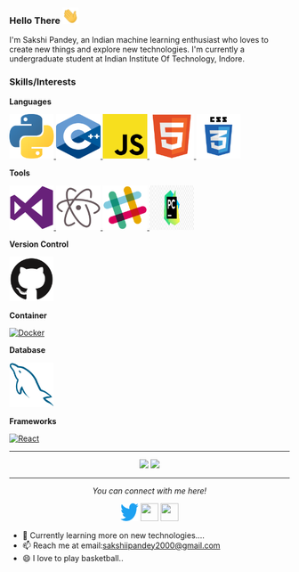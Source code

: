 ### Hello There <img src="https://github.com/sakshi012000/sakshi012000/blob/main/assets/Hi.gif" width="30px">



<p float='left'> I'm Sakshi Pandey, an Indian machine learning enthusiast who loves to create new things and explore new technologies. I'm currently a undergraduate student at Indian Institute Of Technology, Indore.</p>




### Skills/Interests

**Languages**

<a href="https://www.python.org/">
  <img
    alt="Python"
    height="80"
    width="80"
    src="https://github.com/sakshi012000/sakshi012000/blob/main/assets/python.svg" />
</a>
<a href="https://www.cplusplus.com/doc/tutorial/">
  <img
    alt="C"
    height="80"
    width="80"
    src="https://github.com/sakshi012000/sakshi012000/blob/main/assets/1822px-ISO_C%2B%2B_Logo.svg.png" />
</a>
<a href="https://www.javascript.com/">
  <img
    alt="JavaScript"
    height="80"
    width="80"
    src="https://github.com/sakshi012000/sakshi012000/blob/main/assets/javascript.svg" />
</a>
<a href="https://w3.org/">
  <img
    alt="Dart"
    height="80"
    width="80"
    src="https://github.com/sakshi012000/sakshi012000/blob/main/assets/html5-original.svg" />
</a>
<a href="https://w3.org/">
  <img
    alt="CSS"
    height="80"
    width="80"
    src="https://github.com/sakshi012000/sakshi012000/blob/main/assets/css3.svg" />
</a>


**Tools**

<a href="code.visualstudio.com/">
  <img 
    alt="VS Code"
    height="80"
    width="80"
    src="https://github.com/sakshi012000/sakshi012000/blob/main/assets/visualstudio-plain.svg" />
</a>
<a href="atom.io">
  <img 
    alt="Atom"
    height="80"
    width="80"
    src="https://github.com/sakshi012000/sakshi012000/blob/main/assets/atom-original.svg" />
</a>
<a href="https://slack.com">
  <img 
    alt="Slack"
    height="80"
    width="80"
    src="https://github.com/sakshi012000/sakshi012000/blob/main/assets/slack-original.svg" />
</a>
  <a href="https://www.jetbrains.com/pycharm/">
  <img 
    alt="Trello"
    height="80"
    width="80"
    src="https://github.com/sakshi012000/sakshi012000/blob/main/assets/pycharm.png" />
</a>


**Version Control**


<a href="https://github.com">
  <img
    alt="Github"
    height="80"
    width="80"
    src="https://github.com/sakshi012000/sakshi012000/blob/main/assets/github-original.svg" />
</a>


**Container**

<a href="https://hub.docker.com/">
  <img 
    alt="Docker"
    height="80"
    width="80"
    src="https://raw.githubusercontent.com/vatsa287/vatsa287/master/assets/docker-original.svg" />
</a>


**Database**

<a href="https://mysql.com/">
  <img 
    alt="MySql"
    height="80"
    width="80"
    src="https://github.com/sakshi012000/sakshi012000/blob/main/assets/mysql-original.svg" />
</a>


**Frameworks**

<a href="https://reactjs.org/">
  <img
    alt="React"
    height="80"
    width="80"
    src="https://raw.githubusercontent.com/vatsa287/vatsa287/master/assets/react-original.svg" />
</a>

<br>

<hr>
<p align = "center">
  <img src = "https://github-readme-stats.vercel.app/api?username=sakshi012000&show_icons=true&theme=dark&line_height=40">
  <img src = "https://github-readme-stats.vercel.app/api/top-langs/?username=sakshi012000&theme=dark">
</p>

<hr>
<p align="center">
  <i>You can connect with me here!</i>
  <p align="center">
    <a href="https://twitter.com/Saakshhhiii" alt="Twitter"><img height="32" width="32" src="https://github.com/sakshi012000/sakshi012000/blob/main/assets/twitter-original.svg"/></a>
    <a href="https://www.linkedin.com/in/sakshi-pandey-51066a196/" alt="Linkedin"><img height="32" width="32" src="https://cdn.jsdelivr.net/npm/simple-icons@v3/icons/linkedin.svg" /></a>
    <a href="https://github.com/sakshi012000" alt="GitHub"><img height="32" width="32" src="https://cdn.jsdelivr.net/npm/simple-icons@v3/icons/github.svg" /></a>
  </p>
</p>


- 🌱 Currently learning more on new technologies....
- 📫 Reach me at email:sakshiipandey2000@gmail.com
- 😄 I love to play basketball..

